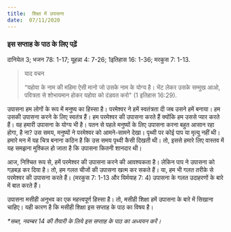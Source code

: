 ```yaml
---
title:  शिक्षा में उपासना
date:  07/11/2020
---
```


### इस सप्ताह के पाठ के लिए पढ़ें
दानियेल 3; भजन 78: 1-17; यूहन्ना 4: 7-26; 1इतिहास 16: 1-36; मरकुस 7: 1-13.

> <p>याद वचन</p>
> “यहोवा के नाम की महिमा ऐसी मानो जो उसके नाम के योग्य है। भेंट लेकर उसके सम्मुख आओ, पवित्रता से शोभायमान होकर यहोवा को दंडवत करो" (1 इतिहास 16:29).

उपासना हम लोगों के रूप में मनुष्य का हिस्सा है। परमेश्वर ने हमें स्वतंत्रता दी जब उसने हमें बनाया। हम उसकी उपासना करने के लिए स्वतंत्र हैं। हम परमेश्वर की उपासना करते हैं क्योंकि हम उससे प्यार करते हैं। वह हमारी उपासना के योग्य भी है। पतन से पहले मनुष्यों के लिए उपासना करना बहुत आसान रहा होगा, है ना? उस समय, मनुष्यों ने परमेश्वर को आमने-सामने देखा। पृथ्वी पर कोई पाप या मृत्यु नहीं थी। हमारे मन में यह चित्र बनाना कठिन है कि उस समय पृथ्वी कैसी दिखती थी। तो, इससे हमारे लिए वास्तव में यह समझना मुश्किल हो जाता है कि उपासना कितनी शानदार थी।

आज, निश्चित रूप से, हमें परमेश्वर की उपासना करने की आवश्यकता है। लेकिन पाप ने उपासना को गड़बड़ कर दिया है। तो, हम गलत चीजों की उपासना खत्म कर सकते हैं। या, हम भी गलत तरीके से परमेश्वर की उपासना करते हैं। (मरकुस 7: 1-13 और यिर्मयाह 7: 4) उपासना के गलत उदाहरणों के बारे में बात करते हैं।

उपासना मसीही अनुभव का एक महत्त्वपूर्ण हिस्सा है। तो, मसीही शिक्षा हमें उपासना के बारे में सिखाना चाहिए। यही कारण है कि मसीही शिक्षा इस सप्ताह के पाठ का विषय है।

_*सब्त, नवम्बर 14 की तैयारी के लिये इस सप्ताह के पाठ का अध्ययन करें।_